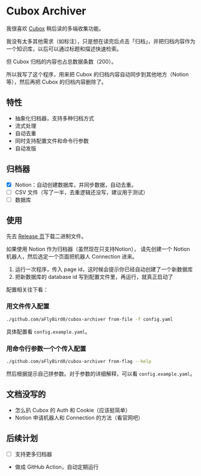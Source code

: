 # Cubox Archiver

我很喜欢 [Cubox]((https://cubox.pro/)) 稍后读的多端收集功能。

我没有太多其他需求（如标注），只是想在读完后点击「归档」，并把归档内容作为一个知识库，以后可以通过标题和描述快速检索。

但 Cubox 归档的内容也占总数据条数（200）。

所以我写了这个程序，用来把 Cubox 的归档内容自动同步到其他地方（Notion等），然后再把 Cubox 的归档内容删除了。

## 特性

- 抽象化归档器，支持多种归档方式
- 流式处理
- 自动去重
- 同时支持配置文件和命令行参数
- 自动发版

## 归档器

* [x] Notion：自动创建数据库，并同步数据，自动去重。
* [ ] CSV 文件（写了一半，去重逻辑还没写，建议用于测试）
* [ ] 数据库

## 使用

先去 [Release 页](https://github.com/aFlyBird0/cubox-archiver)下载二进制文件。

如果使用 Notion 作为归档器（虽然现在只支持Notion），
请先创建一个 Notion 机器人，然后选定一个页面把机器人 Connection 进来。

1. 运行一次程序，传入 page id，这时候会提示你已经自动创建了一个新数据库
2. 把新数据库的 database id 写到配置文件里，再运行，就真正启动了

配置相关往下看：

### 用文件传入配置

```bash
./github.com/aFlyBird0/cubox-archiver from-file -f config.yaml
```

具体配置看 `config.example.yaml`。

### 用命令行参数一个个传入配置

```bash
./github.com/aFlyBird0/cubox-archiver from-flag --help
```

然后根据提示自己拼参数。对于参数的详细解释，可以看 `config.example.yaml`。

## 文档没写的

* 怎么扒 Cubox 的 Auth 和 Cookie（应该挺简单）
* Notion 申请机器人和 Connection 的方法（看官网吧）

## 后续计划

* [ ] 支持更多归档器
* 做成 GitHub Action，自动定期运行
